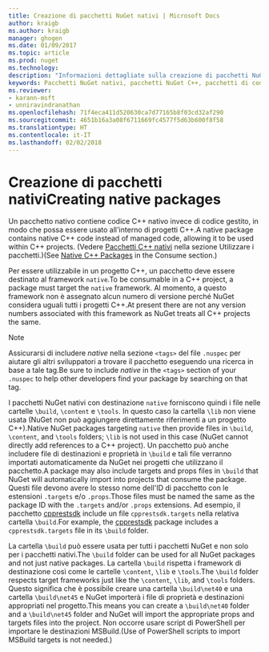 ```yaml
---
title: Creazione di pacchetti NuGet nativi | Microsoft Docs
author: kraigb
ms.author: kraigb
manager: ghogen
ms.date: 01/09/2017
ms.topic: article
ms.prod: nuget
ms.technology: 
description: "Informazioni dettagliate sulla creazione di pacchetti NuGet nativi che contengono codice C++ anziché codice gestito, da usare in progetti C++."
keywords: Pacchetti NuGet nativi, pacchetti NuGet C++, pacchetti di codice nativo, progetti C++ di destinazione
ms.reviewer:
- karann-msft
- unniravindranathan
ms.openlocfilehash: 71f4eca411d520630ca7d77165b8f03cd32af290
ms.sourcegitcommit: 4651b16a3a08f6711669fc4577f5d63b600f8f58
ms.translationtype: HT
ms.contentlocale: it-IT
ms.lasthandoff: 02/02/2018
---
```

# <a name="creating-native-packages"></a><span data-ttu-id="ab063-104">Creazione di pacchetti nativi</span><span class="sxs-lookup"><span data-stu-id="ab063-104">Creating native packages</span></span>

<span data-ttu-id="ab063-105">Un pacchetto nativo contiene codice C++ nativo invece di codice gestito, in modo che possa essere usato all'interno di progetti C++.</span><span class="sxs-lookup"><span data-stu-id="ab063-105">A native package contains native C++ code instead of managed code, allowing it to be used within C++ projects.</span></span> <span data-ttu-id="ab063-106">(Vedere [Pacchetti C++ nativi](../consume-packages/finding-and-choosing-packages.md#native-cpp-packages) nella sezione Utilizzare i pacchetti.)</span><span class="sxs-lookup"><span data-stu-id="ab063-106">(See [Native C++ Packages](../consume-packages/finding-and-choosing-packages.md#native-cpp-packages) in the Consume section.)</span></span>

<span data-ttu-id="ab063-107">Per essere utilizzabile in un progetto C++, un pacchetto deve essere destinato al framework `native`.</span><span class="sxs-lookup"><span data-stu-id="ab063-107">To be consumable in a C++ project, a package must target the `native` framework.</span></span> <span data-ttu-id="ab063-108">Al momento, a questo framework non è assegnato alcun numero di versione perché NuGet considera uguali tutti i progetti C++.</span><span class="sxs-lookup"><span data-stu-id="ab063-108">At present there are not any version numbers associated with this framework as NuGet treats all C++ projects the same.</span></span>

> [!Note]
> <span data-ttu-id="ab063-109">Assicurarsi di includere *native* nella sezione `<tags>` del file `.nuspec` per aiutare gli altri sviluppatori a trovare il pacchetto eseguendo una ricerca in base a tale tag.</span><span class="sxs-lookup"><span data-stu-id="ab063-109">Be sure to include *native* in the `<tags>` section of your `.nuspec` to help other developers find your package by searching on that tag.</span></span>

<span data-ttu-id="ab063-110">I pacchetti NuGet nativi con destinazione `native` forniscono quindi i file nelle cartelle `\build`, `\content` e `\tools`. In questo caso la cartella `\lib` non viene usata (NuGet non può aggiungere direttamente riferimenti a un progetto C++).</span><span class="sxs-lookup"><span data-stu-id="ab063-110">Native NuGet packages targeting `native` then provide files in `\build`, `\content`, and `\tools` folders; `\lib` is not used in this case (NuGet cannot directly add references to a C++ project).</span></span> <span data-ttu-id="ab063-111">Un pacchetto può anche includere file di destinazioni e proprietà in `\build` e tali file verranno importati automaticamente da NuGet nei progetti che utilizzano il pacchetto.</span><span class="sxs-lookup"><span data-stu-id="ab063-111">A package may also include targets and props files in `\build` that NuGet will automatically import into projects that consume the package.</span></span> <span data-ttu-id="ab063-112">Questi file devono avere lo stesso nome dell'ID di pacchetto con le estensioni `.targets` e/o `.props`.</span><span class="sxs-lookup"><span data-stu-id="ab063-112">Those files must be named the same as the package ID with the `.targets` and/or `.props` extensions.</span></span> <span data-ttu-id="ab063-113">Ad esempio, il pacchetto [cpprestsdk](https://nuget.org/packages/cpprestsdk/) include un file `cpprestsdk.targets` nella relativa cartella `\build`.</span><span class="sxs-lookup"><span data-stu-id="ab063-113">For example, the [cpprestsdk](https://nuget.org/packages/cpprestsdk/) package includes a `cpprestsdk.targets` file in its `\build` folder.</span></span>

<span data-ttu-id="ab063-114">La cartella `\build` può essere usata per tutti i pacchetti NuGet e non solo per i pacchetti nativi.</span><span class="sxs-lookup"><span data-stu-id="ab063-114">The `\build` folder can be used for all NuGet packages and not just native packages.</span></span> <span data-ttu-id="ab063-115">La cartella `\build` rispetta i framework di destinazione così come le cartelle `\content`, `\lib` e `\tools`.</span><span class="sxs-lookup"><span data-stu-id="ab063-115">The `\build` folder respects target frameworks just like the `\content`, `\lib`, and `\tools` folders.</span></span> <span data-ttu-id="ab063-116">Questo significa che è possibile creare una cartella `\build\net40` e una cartella `\build\net45` e NuGet importerà i file di proprietà e destinazioni appropriati nel progetto.</span><span class="sxs-lookup"><span data-stu-id="ab063-116">This means you can create a `\build\net40` folder and a `\build\net45` folder and NuGet will import the appropriate props and targets files into the project.</span></span> <span data-ttu-id="ab063-117">Non occorre usare script di PowerShell per importare le destinazioni MSBuild.</span><span class="sxs-lookup"><span data-stu-id="ab063-117">(Use of PowerShell scripts to import MSBuild targets is not needed.)</span></span>

